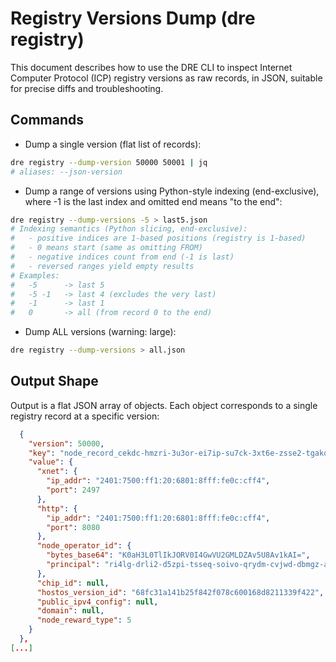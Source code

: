 # Registry Versions Dump (dre registry)

This document describes how to use the DRE CLI to inspect Internet Computer Protocol (ICP) registry versions as raw records, in JSON, suitable for precise diffs and troubleshooting.

## Commands

- Dump a single version (flat list of records):

```bash
dre registry --dump-version 50000 50001 | jq
# aliases: --json-version
```

- Dump a range of versions using Python-style indexing (end-exclusive), where -1 is the last index and omitted end means "to the end":

```bash
dre registry --dump-versions -5 > last5.json
# Indexing semantics (Python slicing, end-exclusive):
#   - positive indices are 1-based positions (registry is 1-based)
#   - 0 means start (same as omitting FROM)
#   - negative indices count from end (-1 is last)
#   - reversed ranges yield empty results
# Examples:
#   -5      -> last 5
#   -5 -1   -> last 4 (excludes the very last)
#   -1      -> last 1
#   0       -> all (from record 0 to the end)
```

- Dump ALL versions (warning: large):

```bash
dre registry --dump-versions > all.json
```

## Output Shape

Output is a flat JSON array of objects. Each object corresponds to a single registry record at a specific version:

```json
  {
    "version": 50000,
    "key": "node_record_cekdc-hmzri-3u3or-ei7ip-su7ck-3xt6e-zsse2-tgakq-rolmv-6crkh-hqe",
    "value": {
      "xnet": {
        "ip_addr": "2401:7500:ff1:20:6801:8fff:fe0c:cff4",
        "port": 2497
      },
      "http": {
        "ip_addr": "2401:7500:ff1:20:6801:8fff:fe0c:cff4",
        "port": 8080
      },
      "node_operator_id": {
        "bytes_base64": "K0aH3L0TlIkJORV0I4GwVU2GMLDZAv5U8Av1kAI=",
        "principal": "ri4lg-drli2-d5zpi-tsseq-soivo-qrydm-cvjwd-dbmgz-al7fj-4al6w-iae"
      },
      "chip_id": null,
      "hostos_version_id": "68fc31a141b25f842f078c600168d8211339f422",
      "public_ipv4_config": null,
      "domain": null,
      "node_reward_type": 5
    }
  },
[...]
```

